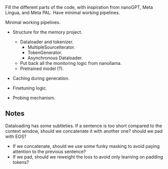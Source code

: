 Fill the different parts of the code, with inspiration from nanoGPT, Meta Lingua, and Meta PAL.
Have minimal working pipelines.


Minimal working pipelines.


- Structure for the memory project.
	- Dataloader and tokenizer.
		- MultipleSourceIterator.
		- TokenGenerator.
		- Asynchronous Dataloader.
	- Put back all the monitoring logic from nanollama.
	- Pretrained model (?).
	
- Caching during generation.

- Finetuning logic.

- Probing mechanism.


## Notes
Dataloading has some subtleties.
If a sentence is too short compared to the context window, should we concatenate it with another one? should we pad with EOS?
- If we concatenate, should we use some funky masking to avoid paying attention to the previous sentence?
- If we pad, should we reweight the loss to avoid only learning on padding tokens?